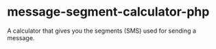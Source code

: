 # message-segment-calculator-php
A calculator that gives you the segments (SMS) used for sending a message.

